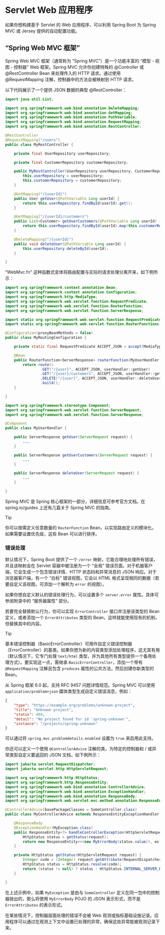 # Servlet Web 应用程序

如果你想构建基于 Servlet 的 Web 应用程序，可以利用 Spring Boot 为 Spring MVC 或 Jersey 提供的自动配置功能。

## “Spring Web MVC 框架”

Spring Web MVC 框架（通常称为 “Spring MVC”）是一个功能丰富的 “模型 - 视图 - 控制器” Web 框架。Spring MVC 允许你创建特殊的 @Controller 或 @RestController Bean 来处理传入的 HTTP 请求。通过使用 @RequestMapping 注解，控制器中的方法会被映射到 HTTP 请求。

以下代码展示了一个提供 JSON 数据的典型 @RestController：

```java
import java.util.List;

import org.springframework.web.bind.annotation.DeleteMapping;
import org.springframework.web.bind.annotation.GetMapping;
import org.springframework.web.bind.annotation.PathVariable;
import org.springframework.web.bind.annotation.RequestMapping;
import org.springframework.web.bind.annotation.RestController;

@RestController
@RequestMapping("/users")
public class MyRestController {

	private final UserRepository userRepository;

	private final CustomerRepository customerRepository;

	public MyRestController(UserRepository userRepository, CustomerRepository customerRepository) {
		this.userRepository = userRepository;
		this.customerRepository = customerRepository;
	}

	@GetMapping("/{userId}")
	public User getUser(@PathVariable Long userId) {
		return this.userRepository.findById(userId).get();
	}

	@GetMapping("/{userId}/customers")
	public List<Customer> getUserCustomers(@PathVariable Long userId) {
		return this.userRepository.findById(userId).map(this.customerRepository::findByUser).get();
	}

	@DeleteMapping("/{userId}")
	public void deleteUser(@PathVariable Long userId) {
		this.userRepository.deleteById(userId);
	}

}
```

“WebMvc.fn” 这种函数式变体将路由配置与实际的请求处理分离开来，如下例所示：

```java
import org.springframework.context.annotation.Bean;
import org.springframework.context.annotation.Configuration;
import org.springframework.http.MediaType;
import org.springframework.web.servlet.function.RequestPredicate;
import org.springframework.web.servlet.function.RouterFunction;
import org.springframework.web.servlet.function.ServerResponse;

import static org.springframework.web.servlet.function.RequestPredicates.accept;
import static org.springframework.web.servlet.function.RouterFunctions.route;

@Configuration(proxyBeanMethods = false)
public class MyRoutingConfiguration {

	private static final RequestPredicate ACCEPT_JSON = accept(MediaType.APPLICATION_JSON);

	@Bean
	public RouterFunction<ServerResponse> routerFunction(MyUserHandler userHandler) {
		return route()
				.GET("/{user}", ACCEPT_JSON, userHandler::getUser)
				.GET("/{user}/customers", ACCEPT_JSON, userHandler::getUserCustomers)
				.DELETE("/{user}", ACCEPT_JSON, userHandler::deleteUser)
				.build();
	}

}
```

```java
import org.springframework.stereotype.Component;
import org.springframework.web.servlet.function.ServerRequest;
import org.springframework.web.servlet.function.ServerResponse;

@Component
public class MyUserHandler {

	public ServerResponse getUser(ServerRequest request) {
		...
	}

	public ServerResponse getUserCustomers(ServerRequest request) {
		...
	}

	public ServerResponse deleteUser(ServerRequest request) {
		...
	}

}
```

Spring MVC 是 Spring 核心框架的一部分，详细信息可参考官方文档。在 spring.io/guides 上还有几篇关于 Spring MVC 的指南。

> [!TIP]
>
> 你可以按需定义任意数量的 `RouterFunction` Bean，以实现路由定义的模块化。如果需要设置优先级，这些 Bean 可以进行排序。

### 错误处理

默认情况下，Spring Boot 提供了一个 `/error` 映射，它能合理地处理所有错误，并且该映射会在 Servlet 容器中被注册为一个 “全局” 错误页面。对于机器客户端，它会生成一个包含错误详情、HTTP 状态码和异常消息的 JSON 响应。对于浏览器客户端，有一个 “白标” 错误视图，它会以 HTML 格式呈现相同的数据（若要自定义该视图，可添加一个解析为 `error` 的视图）。

如果你想自定义默认的错误处理行为，可以设置多个 `server.error` 属性。具体可参阅附录中的 “服务器属性” 部分。

若要完全替换默认行为，你可以实现 `ErrorController` 接口并注册该类型的 Bean 定义，或者添加一个 `ErrorAttributes` 类型的 Bean，这样就能使用现有的机制，但替换其中的内容。

> [!TIP]
>
> 基本错误控制器（BasicErrorController）可用作自定义错误控制器（ErrorController）的基类。如果你想为新的内容类型添加处理程序，这尤其有用（默认情况下，它专门处理 `text/html` 类型，并为其他所有类型提供一个备用处理方式）。要实现这一点，需继承 `BasicErrorController`，添加一个带有 `@RequestMapping` 注解且包含 `produces` 属性的公共方法，然后创建你新类型的 Bean。

从 Spring 框架 6.0 起，支持 RFC 9457 问题详情规范。Spring MVC 可以使用 `application/problem+json` 媒体类型生成自定义错误消息，例如：

```json
{
	"type": "https://example.org/problems/unknown-project",
	"title": "Unknown project",
	"status": 404,
	"detail": "No project found for id 'spring-unknown'",
	"instance": "/projects/spring-unknown"
}
```

可以通过将 `spring.mvc.problemdetails.enabled` 设置为 `true` 来启用此支持。

你还可以定义一个使用 `@ControllerAdvice` 注解的类，为特定的控制器和 / 或异常类型自定义要返回的 JSON 文档，如下例所示：

```java
import jakarta.servlet.RequestDispatcher;
import jakarta.servlet.http.HttpServletRequest;

import org.springframework.http.HttpStatus;
import org.springframework.http.ResponseEntity;
import org.springframework.web.bind.annotation.ControllerAdvice;
import org.springframework.web.bind.annotation.ExceptionHandler;
import org.springframework.web.bind.annotation.ResponseBody;
import org.springframework.web.servlet.mvc.method.annotation.ResponseEntityExceptionHandler;

@ControllerAdvice(basePackageClasses = SomeController.class)
public class MyControllerAdvice extends ResponseEntityExceptionHandler {

	@ResponseBody
	@ExceptionHandler(MyException.class)
	public ResponseEntity<?> handleControllerException(HttpServletRequest request, Throwable ex) {
		HttpStatus status = getStatus(request);
		return new ResponseEntity<>(new MyErrorBody(status.value(), ex.getMessage()), status);
	}

	private HttpStatus getStatus(HttpServletRequest request) {
		Integer code = (Integer) request.getAttribute(RequestDispatcher.ERROR_STATUS_CODE);
		HttpStatus status = HttpStatus.resolve(code);
		return (status != null) ? status : HttpStatus.INTERNAL_SERVER_ERROR;
	}

}
```

在上述示例中，如果 `MyException` 是由与 `SomeController` 定义在同一包中的控制器抛出的，那么将使用 `MyErrorBody` POJO 的 JSON 表示形式，而不是 `ErrorAttributes` 的表示形式。

在某些情况下，控制器层面处理的错误不会被 Web 观测或指标基础设施记录。应用程序可以通过在观测上下文中设置已处理的异常，确保这些异常能被观测记录下来。